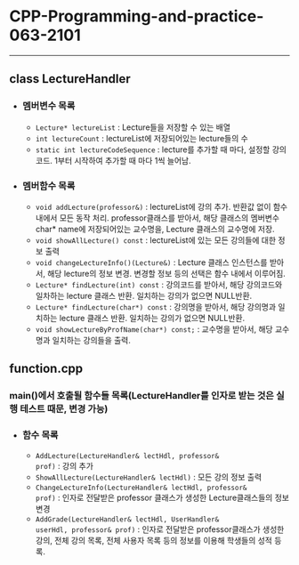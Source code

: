 # CPP-Programming-and-practice-063-2101
-------
## class LectureHandler
* ### 멤버변수 목록
  * <code>Lecture* lectureList</code> : Lecture들을 저장할 수 있는 배열
  * <code>int lectureCount</code> : lectureList에 저장되어있는 lecture들의 수
  * <code>static int lectureCodeSequence</code> : lecture를 추가할 때 마다, 설정할 강의 코드. 1부터 시작하여 추가할 때 마다 1씩 늘어남.
* ### 멤버함수 목록
  * <code>void addLecture(professor&)</code> : lectureList에 강의 추가.  반환값 없이 함수 내에서 모든 동작 처리. professor클래스를 받아서, 해당 클래스의 멤버변수 char* name에 저장되어있는 교수명을, Lecture 클래스의 교수명에 저장.
  * <code>void showAllLecture() const</code> : lectureList에 있는 모든 강의들에 대한 정보 출력
  * <code>void changeLectureInfo()(Lecture&)</code> : Lecture 클래스 인스턴스를 받아서, 해당 lecture의 정보 변경. 변경할 정보 등의 선택은 함수 내에서 이루어짐.
  * <code>Lecture* findLecture(int) const</code> : 강의코드를 받아서, 해당 강의코드와 일차하는 lecture 클래스 반환. 일치하는 강의가 없으면 NULL반환.
  * <code>Lecture* findLecture(char*) const</code> : 강의명을 받아서, 해당 강의명과 일치하는 lecture 클래스 반환. 일치하는 강의가 없으면 NULL반환. 
  * <code>void showLectureByProfName(char*) const;</code> : 교수명을 받아서, 해당 교수명과 일치하는 강의들을 출력.
## function.cpp
### main()에서 호출될 함수들 목록(LectureHandler를 인자로 받는 것은 실행 테스트 때문, 변경 가능)
* ### 함수 목록
  * <code>AddLecture(LectureHandler& lectHdl, professor& prof)</code> : 강의 추가
  * <code>ShowAllLecture(LectureHandler& lectHdl)</code> : 모든 강의 정보 출력
  * <code>ChangeLectureInfo(LectureHandler& lectHdl, professor& prof)</code> : 인자로 전달받은 professor 클래스가 생성한 Lecture클래스들의 정보 변경
  * <code>AddGrade(LectureHandler& lectHdl, UserHandler& userHdl, professor& prof)</code> : 인자로 전달받은 professor클래스가 생성한 강의, 전체 강의 목록, 전체 사용자 목록 등의 정보를 이용해 학생들의 성적 등록.

